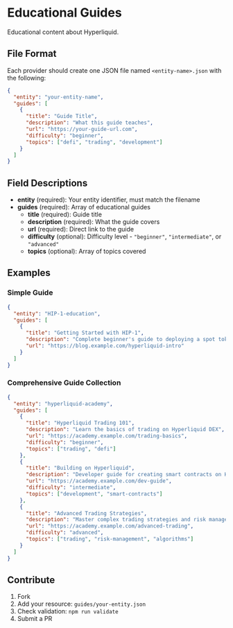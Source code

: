 # Educational Guides

Educational content about Hyperliquid.

## File Format

Each provider should create one JSON file named `<entity-name>.json` with the following:

```json
{
  "entity": "your-entity-name",
  "guides": [
    {
      "title": "Guide Title",
      "description": "What this guide teaches",
      "url": "https://your-guide-url.com",
      "difficulty": "beginner",
      "topics": ["defi", "trading", "development"]
    }
  ]
}
```

## Field Descriptions

- **entity** (required): Your entity identifier, must match the filename
- **guides** (required): Array of educational guides
  - **title** (required): Guide title
  - **description** (required): What the guide covers
  - **url** (required): Direct link to the guide
  - **difficulty** (optional): Difficulty level - `"beginner"`, `"intermediate"`, or `"advanced"`
  - **topics** (optional): Array of topics covered

## Examples

### Simple Guide
```json
{
  "entity": "HIP-1-education",
  "guides": [
    {
      "title": "Getting Started with HIP-1",
      "description": "Complete beginner's guide to deploying a spot token",
      "url": "https://blog.example.com/hyperliquid-intro"
    }
  ]
}
```

### Comprehensive Guide Collection
```json
{
  "entity": "hyperliquid-academy",
  "guides": [
    {
      "title": "Hyperliquid Trading 101",
      "description": "Learn the basics of trading on Hyperliquid DEX",
      "url": "https://academy.example.com/trading-basics",
      "difficulty": "beginner",
      "topics": ["trading", "defi"]
    },
    {
      "title": "Building on Hyperliquid",
      "description": "Developer guide for creating smart contracts on Hyperliquid",
      "url": "https://academy.example.com/dev-guide",
      "difficulty": "intermediate",
      "topics": ["development", "smart-contracts"]
    },
    {
      "title": "Advanced Trading Strategies",
      "description": "Master complex trading strategies and risk management",
      "url": "https://academy.example.com/advanced-trading",
      "difficulty": "advanced",
      "topics": ["trading", "risk-management", "algorithms"]
    }
  ]
}
```

## Contribute

1. Fork
2. Add your resource: `guides/your-entity.json`
3. Check validation: `npm run validate`
4. Submit a PR